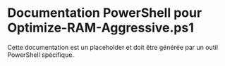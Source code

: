 # Documentation PowerShell pour Optimize-RAM-Aggressive.ps1

Cette documentation est un placeholder et doit être générée par un outil PowerShell spécifique.
